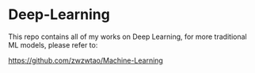 # Deep-Learning

This repo contains all of my works on Deep Learning, for more traditional ML models, please refer to:

https://github.com/zwzwtao/Machine-Learning
